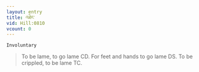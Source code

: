 ```yaml
---
layout: entry
title: འཐེང་
vid: Hill:0810
vcount: 0
---
```

`Involuntary` 
> To be lame, to go lame CD\.
 For feet and hands to go lame DS\.
 To be crippled, to be lame TC\.

